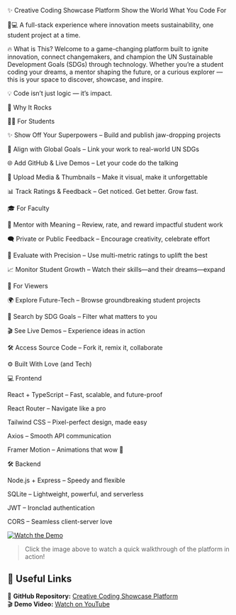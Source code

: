 ✨ Creative Coding Showcase Platform
Show the World What You Code For 

🌱💻   A full-stack experience where innovation meets sustainability, one student project at a time.

🔥 What is This?
Welcome to a game-changing platform built to ignite innovation, connect changemakers, and champion the UN Sustainable Development Goals (SDGs) through technology. Whether you’re a student coding your dreams, a mentor shaping the future, or a curious explorer — this is your space to discover, showcase, and inspire.

💡 Code isn’t just logic — it’s impact.

🚀 Why It Rocks

👩‍🎓 For Students


✨ Show Off Your Superpowers – Build and publish jaw-dropping projects

🎯 Align with Global Goals – Link your work to real-world UN SDGs

🌐 Add GitHub & Live Demos – Let your code do the talking

📸 Upload Media & Thumbnails – Make it visual, make it unforgettable

📊 Track Ratings & Feedback – Get noticed. Get better. Grow fast.


🎓 For Faculty



🧠 Mentor with Meaning – Review, rate, and reward impactful student work

🗨️ Private or Public Feedback – Encourage creativity, celebrate effort

🏅 Evaluate with Precision – Use multi-metric ratings to uplift the best

📈 Monitor Student Growth – Watch their skills—and their dreams—expand


🌟 For Viewers



🌍 Explore Future-Tech – Browse groundbreaking student projects

🔎 Search by SDG Goals – Filter what matters to you

🎬 See Live Demos – Experience ideas in action

🛠️ Access Source Code – Fork it, remix it, collaborate



⚙️ Built With Love (and Tech)


💻 Frontend


React + TypeScript – Fast, scalable, and future-proof

React Router – Navigate like a pro

Tailwind CSS – Pixel-perfect design, made easy

Axios – Smooth API communication

Framer Motion – Animations that wow 🤩


🛠 Backend


Node.js + Express – Speedy and flexible 

SQLite – Lightweight, powerful, and serverless

JWT – Ironclad authentication

CORS – Seamless client-server love  


[![Watch the Demo](https://img.youtube.com/vi/HXyq4Lkfc64/0.jpg)](https://youtu.be/HXyq4Lkfc64?feature=shared)
> Click the image above to watch a quick walkthrough of the platform in action!


## 🔗 Useful Links

📂 **GitHub Repository:** [Creative Coding Showcase Platform](https://github.com/BHOOMI764/Creative_coding_sdg)  
🎬 **Demo Video:** [Watch on YouTube](https://youtu.be/HXyq4Lkfc64?feature=shared)
